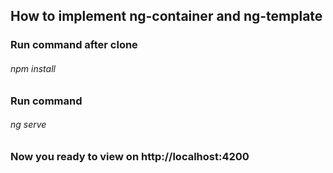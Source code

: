 ## How to implement ng-container and ng-template
### Run command after clone
###### npm install 
### Run command
###### ng serve
### Now you ready to view on http://localhost:4200
